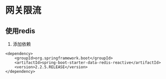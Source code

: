 # 网关限流
## 使用redis
1. 添加依赖
```
<dependency>
    <groupId>org.springframework.boot</groupId>
    <artifactId>spring-boot-starter-data-redis-reactive</artifactId>
    <version>2.2.5.RELEASE</version>
</dependency>
```
